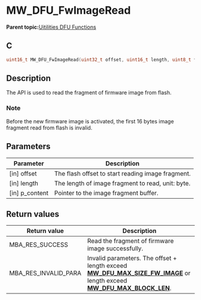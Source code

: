 # MW\_DFU\_FwImageRead

**Parent topic:**[Uitilities DFU Functions](GUID-79090506-AD44-4CFA-912A-269FBA1E95FE.md)

## C

```c
uint16_t MW_DFU_FwImageRead(uint32_t offset, uint16_t length, uint8_t *p_content);
```

## Description

The API is used to read the fragment of firmware image from flash.

### Note

Before the new firmware image is activated, the first 16 bytes image fragment read from flash is invalid.

## Parameters

|Parameter|Description|
|---------|-----------|
|\[in\] offset|The flash offset to start reading image fragment.|
|\[in\] length|The length of image fragment to read, unit: byte.|
|\[in\] p\_content|Pointer to the image fragment buffer.|

## Return values

|Return value|Description|
|------------|-----------|
|MBA\_RES\_SUCCESS|Read the fragment of firmware image successfully.|
|MBA\_RES\_INVALID\_PARA|Invalid parameters. The offset + length exceed **[MW\_DFU\_MAX\_SIZE\_FW\_IMAGE](GUID-20D7A93F-D2EE-4938-97BF-D6A7C80873CA.md)** or length exceed **[MW\_DFU\_MAX\_BLOCK\_LEN](GUID-A327A745-BB24-4565-A6C1-92B0A609DE22.md)**.|

